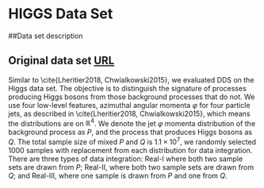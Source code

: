 # HIGGS Data Set 

##Data set description


## Original data set [URL](https://archive.ics.uci.edu/ml/datasets/HIGGS)

Similar to \cite{Lheritier2018, Chwialkowski2015}, we evaluated DDS on the Higgs data set. The objective is to distinguish the signature of processes producing Higgs bosons from those background processes that do not. We use four low-level features, azimuthal angular momenta $\varphi$ for four particle jets, as described in \cite{Lheritier2018, Chwialkowski2015}, which means the distributions are on $\mathbb{R}^4$. We denote the jet $\varphi$ momenta distribution of the background process as $P$, and the process that produces Higgs bosons as $Q$. The total sample size of mixed $P$ and $Q$ is $1.1\times 10^7$, we randomly selected $1000$ samples with replacement from each distribution for data integration. There are three types of data integration: Real-I where both two sample sets are drawn from $P$; Real-II, where both two sample sets are drawn from $Q$; and Real-III, where one sample is drawn from $P$ and one from $Q$.


